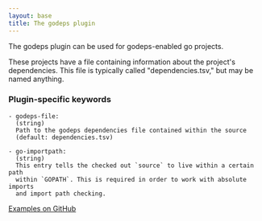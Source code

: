 ```yaml
---
layout: base
title: The godeps plugin
---
```


The godeps plugin can be used for godeps-enabled go projects.

These projects have a file containing information about the project's
dependencies. This file is typically called "dependencies.tsv," but may be
named anything.

### Plugin-specific keywords

    - godeps-file:
      (string)
      Path to the godeps dependencies file contained within the source
      (default: dependencies.tsv)

    - go-importpath:
      (string)
      This entry tells the checked out `source` to live within a certain path
      within `GOPATH`. This is required in order to work with absolute imports
      and import path checking.

[Examples on GitHub](https://github.com/search?o=desc&q=filename%3Asnapcraft.yaml+%22plugin%3A+godeps%22+&s=indexed&type=Code&utf8=%E2%9C%93)